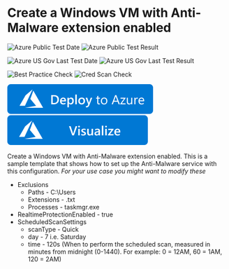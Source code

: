 # Create a Windows VM with Anti-Malware extension enabled

![Azure Public Test Date](https://azurequickstartsservice.blob.core.windows.net/badges/anti-malware-extension-windows-vm/PublicLastTestDate.svg)
![Azure Public Test Result](https://azurequickstartsservice.blob.core.windows.net/badges/anti-malware-extension-windows-vm/PublicDeployment.svg)

![Azure US Gov Last Test Date](https://azurequickstartsservice.blob.core.windows.net/badges/anti-malware-extension-windows-vm/FairfaxLastTestDate.svg)
![Azure US Gov Last Test Result](https://azurequickstartsservice.blob.core.windows.net/badges/anti-malware-extension-windows-vm/FairfaxDeployment.svg)

![Best Practice Check](https://azurequickstartsservice.blob.core.windows.net/badges/anti-malware-extension-windows-vm/BestPracticeResult.svg)
![Cred Scan Check](https://azurequickstartsservice.blob.core.windows.net/badges/anti-malware-extension-windows-vm/CredScanResult.svg)

[![Deploy To Azure](https://raw.githubusercontent.com/Azure/azure-quickstart-templates/master/1-CONTRIBUTION-GUIDE/images/deploytoazure.svg?sanitize=true)](https://portal.azure.com/#create/Microsoft.Template/uri/https%3A%2F%2Fraw.githubusercontent.com%2FAzure%2Fazure-quickstart-templates%2Fmaster%2Fanti-malware-extension-windows-vm%2Fazuredeploy.json)
[![Visualize](https://raw.githubusercontent.com/Azure/azure-quickstart-templates/master/1-CONTRIBUTION-GUIDE/images/visualizebutton.svg?sanitize=true)](http://armviz.io/#/?load=https%3A%2F%2Fraw.githubusercontent.com%2FAzure%2Fazure-quickstart-templates%2Fmaster%2Fanti-malware-extension-windows-vm%2Fazuredeploy.json)

Create a Windows VM with Anti-Malware extension enabled. This is a sample
template that shows how to set up the Anti-Malware service with this
configuration. _For your use case you might want to modify these_

- Exclusions
  - Paths - C:\Users
  - Extensions - .txt
  - Processes - taskmgr.exe
- RealtimeProtectionEnabled - true
- ScheduledScanSettings
  - scanType - Quick
  - day - 7 i.e. Saturday
  - time - 120s (When to perform the scheduled scan, measured in minutes from
    midnight (0-1440). For example: 0 = 12AM, 60 = 1AM, 120 = 2AM)
